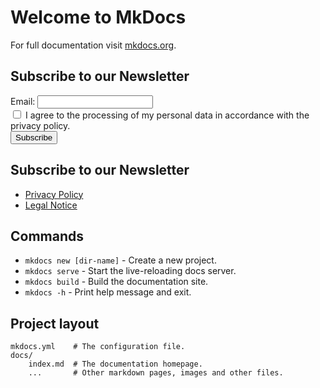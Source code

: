 # Welcome to MkDocs

For full documentation visit [mkdocs.org](https://www.mkdocs.org).

## Subscribe to our Newsletter

<form action="https://example.com/subscribe" method="post">
  <label for="email">Email:</label>
  <input type="email" id="email" name="email" required>
  <br>
  <input type="checkbox" id="consent" name="consent" required>
  <label for="consent">I agree to the processing of my personal data in accordance with the privacy policy.</label>
  <br>
  <button type="submit">Subscribe</button>
</form>

## Subscribe to our Newsletter

<footer>
  <nav>
    <ul>
      <li><a href="privacy_policy.md">Privacy Policy</a></li>
      <li><a href="legal_notice.md">Legal Notice</a></li>
    </ul>
  </nav>
</footer>

## Commands



* `mkdocs new [dir-name]` - Create a new project.
* `mkdocs serve` - Start the live-reloading docs server.
* `mkdocs build` - Build the documentation site.
* `mkdocs -h` - Print help message and exit.

## Project layout

    mkdocs.yml    # The configuration file.
    docs/
        index.md  # The documentation homepage.
        ...       # Other markdown pages, images and other files.
